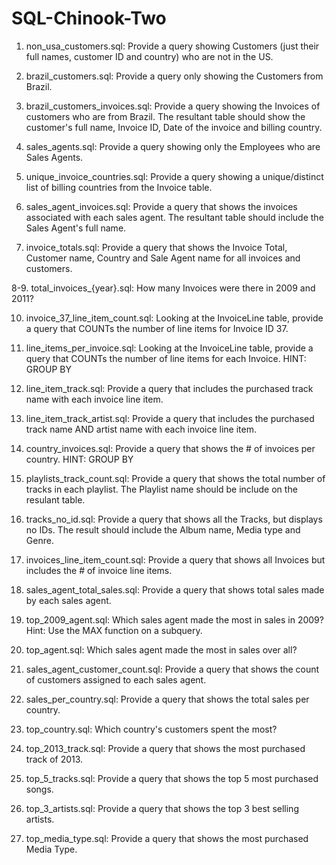 # SQL-Chinook-Two

1. non_usa_customers.sql: Provide a query showing Customers (just their full names, customer ID and country) who are not in the US.

2. brazil_customers.sql: Provide a query only showing the Customers from Brazil.

3. brazil_customers_invoices.sql: Provide a query showing the Invoices of customers who are from Brazil. The resultant table should show the customer's full name, Invoice ID, Date of the invoice and billing country.

4. sales_agents.sql: Provide a query showing only the Employees who are Sales Agents.

5. unique_invoice_countries.sql: Provide a query showing a unique/distinct list of billing countries from the Invoice table.

6. sales_agent_invoices.sql: Provide a query that shows the invoices associated with each sales agent. The resultant table should include the Sales Agent's full name.

7. invoice_totals.sql: Provide a query that shows the Invoice Total, Customer name, Country and Sale Agent name for all invoices and customers.

8-9. total_invoices_{year}.sql: How many Invoices were there in 2009 and 2011?

10. invoice_37_line_item_count.sql: Looking at the InvoiceLine table, provide a query that COUNTs the number of line items for Invoice ID 37.

11. line_items_per_invoice.sql: Looking at the InvoiceLine table, provide a query that COUNTs the number of line items for each Invoice. HINT: GROUP BY

12. line_item_track.sql: Provide a query that includes the purchased track name with each invoice line item.

13. line_item_track_artist.sql: Provide a query that includes the purchased track name AND artist name with each invoice line item.

14. country_invoices.sql: Provide a query that shows the # of invoices per country. HINT: GROUP BY

15. playlists_track_count.sql: Provide a query that shows the total number of tracks in each playlist. The Playlist name should be include on the resulant table.

16. tracks_no_id.sql: Provide a query that shows all the Tracks, but displays no IDs. The result should include the Album name, Media type and Genre.

17. invoices_line_item_count.sql: Provide a query that shows all Invoices but includes the # of invoice line items.

18. sales_agent_total_sales.sql: Provide a query that shows total sales made by each sales agent.

19. top_2009_agent.sql: Which sales agent made the most in sales in 2009?
Hint: Use the MAX function on a subquery.

20. top_agent.sql: Which sales agent made the most in sales over all?

21. sales_agent_customer_count.sql: Provide a query that shows the count of customers assigned to each sales agent.

22. sales_per_country.sql: Provide a query that shows the total sales per country.

23. top_country.sql: Which country's customers spent the most?

24. top_2013_track.sql: Provide a query that shows the most purchased track of 2013.

25. top_5_tracks.sql: Provide a query that shows the top 5 most purchased songs.

26. top_3_artists.sql: Provide a query that shows the top 3 best selling artists.

27. top_media_type.sql: Provide a query that shows the most purchased Media Type.